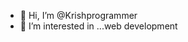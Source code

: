 - 👋 Hi, I’m @Krishprogrammer
- 👀 I’m interested in ...web development 

<!---
Keishprogrammer/Keishprogrammer is a ✨ special ✨ repository because its `README.md` (this file) appears on your GitHub profile.
You can click the Preview link to take a look at your changes.
--->
